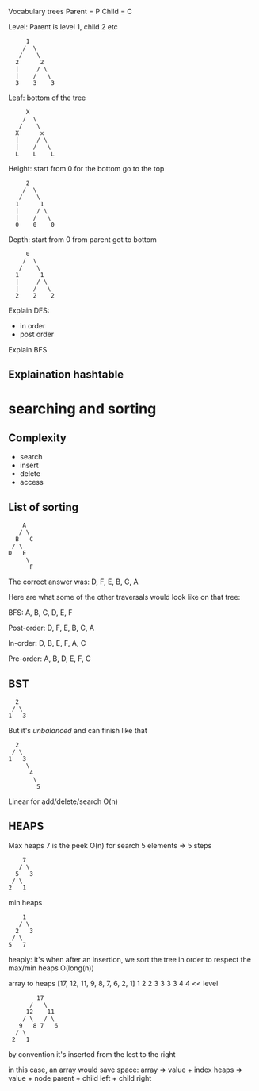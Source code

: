 Vocabulary trees
Parent = P
Child = C

Level: Parent is level 1, child 2 etc
```
     1
    /  \
   /    \
  2      2
  |     / \
  |    /   \
  3    3    3
```

Leaf: bottom of the tree
```
     X
    /  \
   /    \
  X      x
  |     / \
  |    /   \
  L    L    L
```

Height: start from 0 for the bottom go to the top
```
     2
    /  \
   /    \
  1      1
  |     / \
  |    /   \
  0    0    0
```

Depth: start from 0 from parent got to bottom
```
     0
    /  \
   /    \
  1      1
  |     / \
  |    /   \
  2    2    2
```

Explain DFS:
- in order
- post order

Explain BFS

## Explaination hashtable

# searching and sorting
## Complexity
- search
- insert
- delete
- access
## List of sorting

```
    A
   / \
  B   C
 / \
D   E
     \
      F
```

The correct answer was: D, F, E, B, C, A

Here are what some of the other traversals would look like on that tree:

BFS: A, B, C, D, E, F

Post-order: D, F, E, B, C, A

In-order: D, B, E, F, A, C

Pre-order: A, B, D, E, F, C

## BST

```
  2
 / \
1   3
```

But it's *unbalanced* and can finish like that

```
  2
 / \
1   3
     \
      4
       \
        5
```

Linear for add/delete/search O(n)

## HEAPS
Max heaps
7 is the peek
O(n) for search
5 elements => 5 steps

```
    7
   / \
  5   3
 / \
2   1
```
min heaps
```
    1
   / \
  2   3
 / \
5   7
```

heapiy: it's when after an insertion, we sort the tree
in order to respect the max/min heaps
O(long(n))


array to heaps
[17, 12, 11, 9, 8, 7, 6, 2, 1]
  1   2   2  3  3  3  3  4  4  << level

```
        17
      /   \
     12    11
    / \   / \
   9   8 7   6
  / \
 2   1
```

 by convention it's inserted from the lest to the right

 in this case, an array would save space:
array => value + index
heaps => value + node parent + child left + child right
